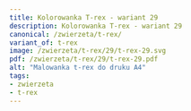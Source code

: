 ```yaml
---
title: Kolorowanka T-rex - wariant 29
description: Kolorowanka T-rex - wariant 29
canonical: /zwierzeta/t-rex/
variant_of: t-rex
image: /zwierzeta/t-rex/29/t-rex-29.svg
pdf: /zwierzeta/t-rex/29/t-rex-29.pdf
alt: "Malowanka t-rex do druku A4"
tags:
- zwierzeta
- t-rex
---
```

